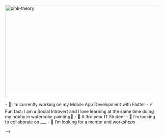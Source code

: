 <img align = "center" alt="pink-theory" width = "1000" height = "300" src = "https://github.com/Krunxx/Krunxx/assets/82696971/1229f20a-b79b-4993-9f7b-30a520d8e365">


<p>
  
</p>
- 🔭 I’m currently working on my Mobile App Development with Flutter 
- ⚡ Fun fact: I am a Social Introvert and I love learning at the same time doing my hobby in watercolor painting🤠
- 🌱 A 3rd year IT Student
- 👯 I’m looking to collaborate on ___
- 🤔 I’m looking for a mentor and workshops

-->
